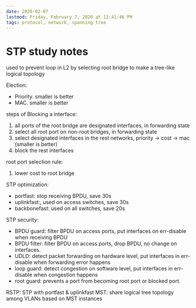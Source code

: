 ```yaml
---
date: 2020-02-07
lastmod: Friday, February 7, 2020 at 12:41:46 PM
tags: protocol, network, spanning tree
---
```

# STP study notes

used to prevent loop in L2 by selecting root bridge to make a tree-like logical topology 

Election:
* Priority. smaller is better
* MAC. smaller is better

steps of Blocking a interface:
1. all ports of the root bridge are designated interfaces, in forwarding state
2. select all root port on non-root bridges, in forwarding state
3. select designated interfaces in the rest networks, priority -> cost -> mac (smaller is better)
4. block the rest interfaces

root port selection rule:
1. lower cost to root bridge



STP optimization:
* portfast: stop receiving BPDU, save 30s
* uplinkfast:, used on access switches, save 30s
* backbonefast: used on all switches, save 20s

STP security:
* BPDU guard: filter BPDU on access ports, put interfaces on err-disable when receiving BPDU
* BPDU filter: filter BPDU on access ports, drop BPDU, no change on interfaces.
* UDLD: detect packet forwarding on hardware level, put interfaces in err-disable when forwarding error happens
* loop guard: detect congestion on software level, put interfaces in err-disable when congestion happens
* root guard: prevents a port from becoming root port or blocked port.


RSTP: STP with portfast & uplinkfast
MST: share logical tree topology among VLANs based on MST instances
